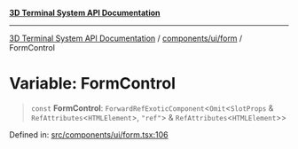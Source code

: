 [**3D Terminal System API Documentation**](../../../../README.md)

***

[3D Terminal System API Documentation](../../../../README.md) / [components/ui/form](../README.md) / FormControl

# Variable: FormControl

> `const` **FormControl**: `ForwardRefExoticComponent`\<`Omit`\<`SlotProps` & `RefAttributes`\<`HTMLElement`\>, `"ref"`\> & `RefAttributes`\<`HTMLElement`\>\>

Defined in: [src/components/ui/form.tsx:106](https://github.com/Dicommunitas/ThreeJS_Terminal_3D/blob/fa305a5866f8e322e02a0c9af5d13b645eb5703c/src/components/ui/form.tsx#L106)
